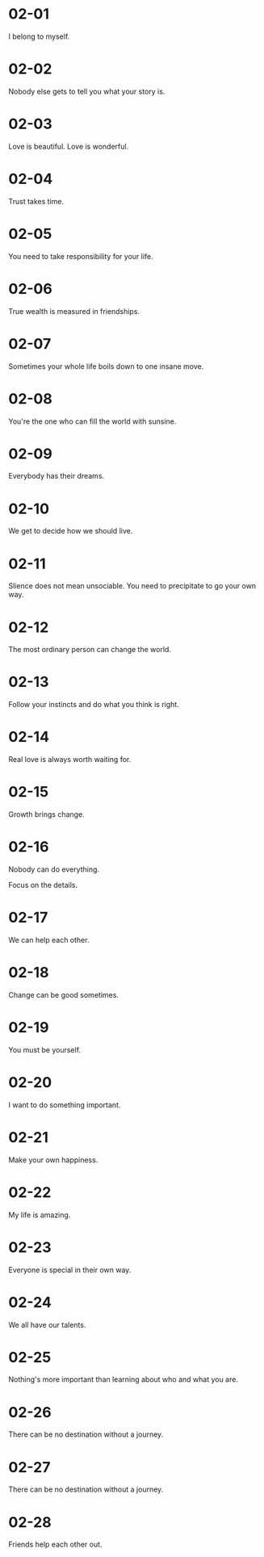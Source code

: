 # 02-01

I belong to myself.

# 02-02

Nobody else gets to tell you what your story is.

# 02-03

Love is beautiful. Love is wonderful.

# 02-04

Trust takes time.

# 02-05

You need to take responsibility for your life.

# 02-06

True wealth is measured in friendships.

# 02-07

Sometimes your whole life boils down to one insane move.

# 02-08

You're the one who can fill the world with sunsine.

# 02-09

Everybody has their dreams.

# 02-10

We get to decide how we should live.

# 02-11

Slience does not mean unsociable. You need to precipitate to go your own way.

# 02-12

The most ordinary person can change the world.

# 02-13

Follow your instincts and do what you think is right.

# 02-14

Real love is always worth waiting for.

# 02-15

Growth brings change.

# 02-16

Nobody can do everything.

Focus on the details.

# 02-17

We can help each other.

# 02-18

Change can be good sometimes.

# 02-19

You must be yourself.

# 02-20

I want to do something important.

# 02-21

Make your own happiness.

# 02-22

My life is amazing.

# 02-23

Everyone is special in their own way.

# 02-24

We all have our talents.

# 02-25

Nothing's more important than learning about who and what you are.

# 02-26

There can be no destination without a journey.

# 02-27

There can be no destination without a journey.

# 02-28

Friends help each other out.
